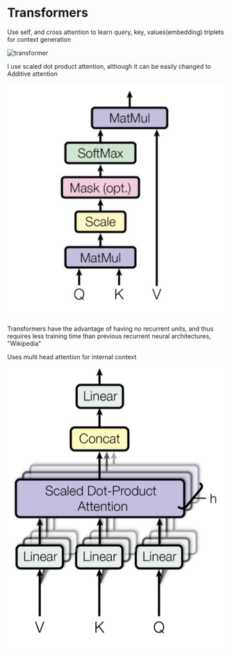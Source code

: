 # Transformers

Use self, and cross attention to learn query, key, values(embedding) triplets for context generation

![transformer](attention.png)


I use scaled dot product attention, although it can be easily changed to Additive attention


![scale](scaled.png)


Transformers have the advantage of having no recurrent units, and thus requires less training time than previous recurrent neural architectures, "Wikipedia"


Uses multi head attention for internal context


![mha](mha.png)
